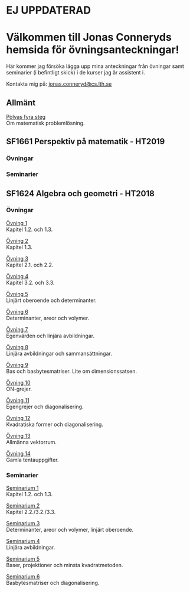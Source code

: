 # EJ UPPDATERAD

# Välkommen till Jonas Conneryds hemsida för övningsanteckningar!
Här kommer jag försöka lägga upp mina anteckningar från övningar samt seminarier (i befintligt skick) i de kurser jag är assistent i.

Kontakta mig på: jonas.conneryd@cs.lth.se


## Allmänt
 
<a href="https://github.com/jonascon/jonascon.github.io/blob/master/polya.pdf">Pòlyas fyra steg</a> <br/> 
Om matematisk problemlösning.

## SF1661 Perspektiv på matematik - HT2019

### Övningar


### Seminarier

## SF1624 Algebra och geometri - HT2018
### Övningar
<a href="https://github.com/jonascon/jonascon.github.io/blob/master/%C3%96vning%201.pdf">Övning 1</a> <br/> 
Kapitel 1.2. och 1.3.

<a href="https://github.com/jonascon/jonascon.github.io/blob/master/%C3%96vning%202.pdf">Övning 2</a> <br/> 
Kapitel 1.3.


<a href="https://github.com/jonascon/jonascon.github.io/blob/master/%C3%96vning%203.pdf">Övning 3</a> <br/> 
Kapitel 2.1. och 2.2.


<a href="https://github.com/jonascon/jonascon.github.io/blob/master/%C3%96vning%204.pdf">Övning 4</a> <br/> 
Kapitel 3.2. och 3.3.


<a href="https://github.com/jonascon/jonascon.github.io/blob/master/%C3%96vning%205.pdf">Övning 5</a> <br/> 
Linjärt oberoende och determinanter.


<a href="https://github.com/jonascon/jonascon.github.io/blob/master/%C3%96vning%206.pdf">Övning 6</a> <br/> 
Determinanter, areor och volymer.

<a href="https://github.com/jonascon/jonascon.github.io/blob/master/%C3%96vning%207.pdf">Övning 7</a> <br/> 
Egenvärden och linjära avbildningar.

<a href="https://github.com/jonascon/jonascon.github.io/blob/master/%C3%96vning%208.pdf">Övning 8</a> <br/> 
Linjära avbildningar och sammansättningar.

<a href="https://github.com/jonascon/jonascon.github.io/blob/master/%C3%96vning%209.pdf">Övning 9</a> <br/> 
Bas och basbytesmatriser. Lite om dimensionssatsen. 

<a href="https://github.com/jonascon/jonascon.github.io/blob/master/%C3%96vning%2010.pdf">Övning 10</a> <br/> 
ON-grejer.

<a href="https://github.com/jonascon/jonascon.github.io/blob/master/%C3%96vning%2011.pdf">Övning 11</a> <br/> 
Egengrejer och diagonalisering.

<a href="https://github.com/jonascon/jonascon.github.io/blob/master/%C3%96vning%2012.pdf">Övning 12</a> <br/> 
Kvadratiska former och diagonalisering.

<a href="https://github.com/jonascon/jonascon.github.io/blob/master/%C3%96vning%2013.pdf">Övning 13</a> <br/> 
Allmänna vektorrum.

<a href="https://github.com/jonascon/jonascon.github.io/blob/master/%C3%96vning%2014.pdf">Övning 14</a> <br/> 
Gamla tentauppgifter.


### Seminarier 
<a href="https://github.com/jonascon/jonascon.github.io/blob/master/Seminarie%201.pdf">Seminarium 1</a> <br/> 
Kapitel 1.2. och 1.3.

<a href="https://github.com/jonascon/jonascon.github.io/blob/master/Seminarium%202.pdf">Seminarium 2</a> <br/> 
Kapitel 2.2./3.2./3.3.

<a href="https://github.com/jonascon/jonascon.github.io/blob/master/Seminarium%203.pdf">Seminarium 3</a> <br/> 
Determinanter, areor och volymer, linjärt oberoende.

<a href="https://github.com/jonascon/jonascon.github.io/blob/master/Seminarium%204.pdf">Seminarium 4</a> <br/> 
Linjära avbildningar.

<a href="https://github.com/jonascon/jonascon.github.io/blob/master/Seminarium%205.pdf">Seminarium 5</a> <br/> 
Baser, projektioner och minsta kvadratmetoden.

<a href="https://github.com/jonascon/jonascon.github.io/blob/master/Seminarium%206.pdf">Seminarium 6</a> <br/> 
Basbytesmatriser och diagonalisering.




